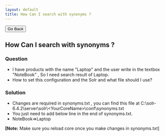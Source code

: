 ```yaml
---
layout: default
title: How Can I search with synonyms ?
---
```

<div class="backtoprevpage">
  <button id="backButton">Go Back</button>
</div>
<div class="page-title">
  <h2>How Can I search with synonyms ?</h2>
</div>
<div class="sub-section">
  <div class="sub-title">
    <h3>
      <span>Question</span>
    </h3>
  </div>
  <div class="section-content">
    <ul class="subinfo-badges">
      <li>I have products with the name "Laptop" and the user write in the textbox "NoteBook" , So I need search result of Laptop.</li>
      <li>How to set this configuration and the Solr and what file should I use?</li>
    </ul>
  </div>
</div> 
<div class="sub-section">
  <div class="sub-title">
    <h3>
      <span>Solution</span>
    </h3>
  </div>
  <div class="section-content">
    <ul class="subinfo-badges">
      <li>Changes are required in synonyms.txt , you can find this file at C:\solr-6.4.2\server\solr\&lt;YourCoreName&gt;\conf\synonyms.txt</li>
      <li>You just need to add below line in the end of synonyms.txt.</li>
      <li>NoteBook=>Laptop</li>
    </ul>
    <p><strong>[Note:</strong> Make sure you reload core once you make changes in synonyms.txt]</p>
  </div>
</div>
